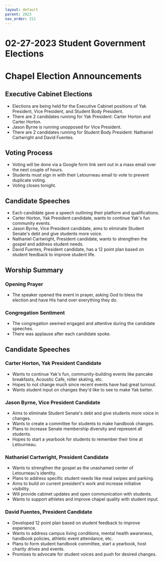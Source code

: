 ```yaml
---
layout: default
parent: 2023
nav_order: 311
---
```


# 02-27-2023 Student Government Elections



# Chapel Election Announcements

## Executive Cabinet Elections

- Elections are being held for the Executive Cabinet positions of Yak President, Vice President, and Student Body President. 
- There are 2 candidates running for Yak President: Carter Horton and Carter Horton.
- Jason Byrne is running unopposed for Vice President.
- There are 2 candidates running for Student Body President: Nathaniel Cartwright and David Fuentes.

## Voting Process

- Voting will be done via a Google form link sent out in a mass email over the next couple of hours. 
- Students must sign in with their Letourneau email to vote to prevent duplicate voting.
- Voting closes tonight.

## Candidate Speeches 

- Each candidate gave a speech outlining their platform and qualifications. 
- Carter Horton, Yak President candidate, wants to continue Yak's fun community events.
- Jason Byrne, Vice President candidate, aims to eliminate Student Senate's debt and give students more voice. 
- Nathaniel Cartwright, President candidate, wants to strengthen the gospel and address student needs.
- David Fuentes, President candidate, has a 12 point plan based on student feedback to improve student life.


## Worship Summary

### Opening Prayer

- The speaker opened the event in prayer, asking God to bless the election and have His hand over everything they do.

### Congregation Sentiment

- The congregation seemed engaged and attentive during the candidate speeches. 
- There was applause after each candidate spoke.


## Candidate Speeches

### Carter Horton, Yak President Candidate

- Wants to continue Yak's fun, community-building events like pancake breakfasts, Acoustic Cafe, roller skating, etc. 
- Hopes to not change much since recent events have had great turnout. 
- Wants student input on changes they'd like to see to make Yak better.

### Jason Byrne, Vice President Candidate  

- Aims to eliminate Student Senate's debt and give students more voice in changes.
- Wants to create a committee for students to make handbook changes.
- Plans to increase Senate membership diversity and represent all students.
- Hopes to start a yearbook for students to remember their time at Letourneau.

### Nathaniel Cartwright, President Candidate

- Wants to strengthen the gospel as the unashamed center of Letourneau's identity. 
- Plans to address specific student needs like meal swipes and parking.
- Aims to build on current president's work and increase initiative visibility. 
- Will provide cabinet updates and open communication with students.
- Wants to support athletes and improve chapel quality with student input.

### David Fuentes, President Candidate

- Developed 12 point plan based on student feedback to improve experience.
- Wants to address campus living conditions, mental health awareness, handbook policies, athletic event attendance, etc.
- Plans to form student handbook committee, start a yearbook, host charity drives and events.
- Promises to advocate for student voices and push for desired changes.